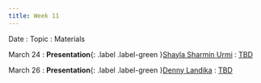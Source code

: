 ```yaml
---
title: Week 11
---
```


Date
: Topic
  : Materials

March 24
: **Presentation**{: .label .label-green }[Shayla Sharmin Urmi](#)
  : [TBD](#)

March 26
: **Presentation**{: .label .label-green }[Denny Landika](#)
  : [TBD](#)
